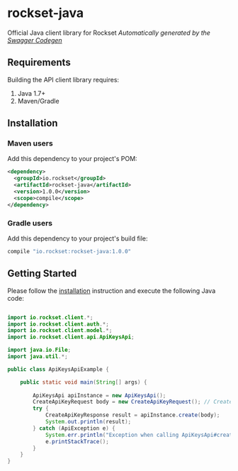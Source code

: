 # rockset-java

Official Java client library for Rockset
*Automatically generated by the [Swagger Codegen](https://github.com/swagger-api/swagger-codegen)*


## Requirements

Building the API client library requires:
1. Java 1.7+
2. Maven/Gradle

## Installation

### Maven users

Add this dependency to your project's POM:

```xml
<dependency>
  <groupId>io.rockset</groupId>
  <artifactId>rockset-java</artifactId>
  <version>1.0.0</version>
  <scope>compile</scope>
</dependency>
```

### Gradle users

Add this dependency to your project's build file:

```groovy
compile "io.rockset:rockset-java:1.0.0"
```

## Getting Started

Please follow the [installation](#installation) instruction and execute the following Java code:

```java

import io.rockset.client.*;
import io.rockset.client.auth.*;
import io.rockset.client.model.*;
import io.rockset.client.api.ApiKeysApi;

import java.io.File;
import java.util.*;

public class ApiKeysApiExample {

    public static void main(String[] args) {
        
        ApiKeysApi apiInstance = new ApiKeysApi();
        CreateApiKeyRequest body = new CreateApiKeyRequest(); // CreateApiKeyRequest | JSON object
        try {
            CreateApiKeyResponse result = apiInstance.create(body);
            System.out.println(result);
        } catch (ApiException e) {
            System.err.println("Exception when calling ApiKeysApi#create");
            e.printStackTrace();
        }
    }
}

```
